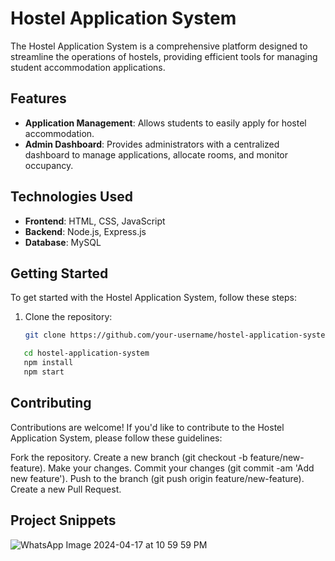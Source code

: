 
# Hostel Application System

The Hostel Application System is a comprehensive platform designed to streamline the operations of hostels, providing efficient tools for managing student accommodation applications.

## Features

- **Application Management**: Allows students to easily apply for hostel accommodation.
- **Admin Dashboard**: Provides administrators with a centralized dashboard to manage applications, allocate rooms, and monitor occupancy.

## Technologies Used

- **Frontend**: HTML, CSS, JavaScript
- **Backend**: Node.js, Express.js
- **Database**: MySQL

## Getting Started

To get started with the Hostel Application System, follow these steps:

1. Clone the repository:

   ```bash
   git clone https://github.com/your-username/hostel-application-system.git

```bash
   cd hostel-application-system
   npm install
   npm start

```
## Contributing
Contributions are welcome! If you'd like to contribute to the Hostel Application System, please follow these guidelines:

Fork the repository.
Create a new branch (git checkout -b feature/new-feature).
Make your changes.
Commit your changes (git commit -am 'Add new feature').
Push to the branch (git push origin feature/new-feature).
Create a new Pull Request.

## Project Snippets

![WhatsApp Image 2024-04-17 at 10 59 59 PM](https://github.com/karanx26/Hostel-Application-System/assets/112680487/95766668-d16b-49db-bc3c-e4fee064761e)



